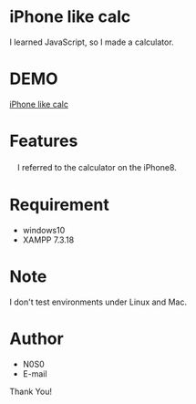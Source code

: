 # iPhone like calc

I learned JavaScript, so I made a calculator.
 
# DEMO
 
[iPhone like calc](https://N0S0.github.io/iPhoneCalc/)
 
# Features
 
　I referred to the calculator on the iPhone8.


# Requirement
 
* windows10
* XAMPP 7.3.18
 
# Note

I don't test environments under Linux and Mac.
 
# Author
 
* N0S0
* E-mail
 
Thank You!
